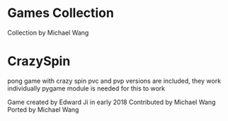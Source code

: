 # Games Collection

Collection by Michael Wang


# CrazySpin

pong game with crazy spin
pvc and pvp versions are included, they work individually
pygame module is needed for this to work

Game created by Edward Ji in early 2018
Contributed by Michael Wang
Ported by Michael Wang

